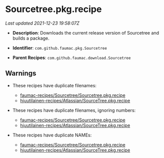 # Sourcetree.pkg.recipe

_Last updated 2021-12-23 19:58:07Z_

- **Description**: Downloads the current release version of Sourcetree and builds a package.

- **Identifier**: `com.github.faumac.pkg.Sourcetree`

- **Parent Recipes**: `com.github.faumac.download.Sourcetree`

## Warnings

- These recipes have duplicate filenames:
    - [faumac-recipes/Sourcetree/Sourcetree.pkg.recipe](/autopkg-dupe-tracker/faumac-recipes/Sourcetree/Sourcetree.pkg.recipe)
    - [hjuutilainen-recipes/Atlassian/SourceTree.pkg.recipe](/autopkg-dupe-tracker/hjuutilainen-recipes/Atlassian/SourceTree.pkg.recipe)

- These recipes have duplicate filenames, ignoring numbers:
    - [faumac-recipes/Sourcetree/Sourcetree.pkg.recipe](/autopkg-dupe-tracker/faumac-recipes/Sourcetree/Sourcetree.pkg.recipe)
    - [hjuutilainen-recipes/Atlassian/SourceTree.pkg.recipe](/autopkg-dupe-tracker/hjuutilainen-recipes/Atlassian/SourceTree.pkg.recipe)

- These recipes have duplicate NAMEs:
    - [faumac-recipes/Sourcetree/Sourcetree.pkg.recipe](/autopkg-dupe-tracker/faumac-recipes/Sourcetree/Sourcetree.pkg.recipe)
    - [hjuutilainen-recipes/Atlassian/SourceTree.pkg.recipe](/autopkg-dupe-tracker/hjuutilainen-recipes/Atlassian/SourceTree.pkg.recipe)